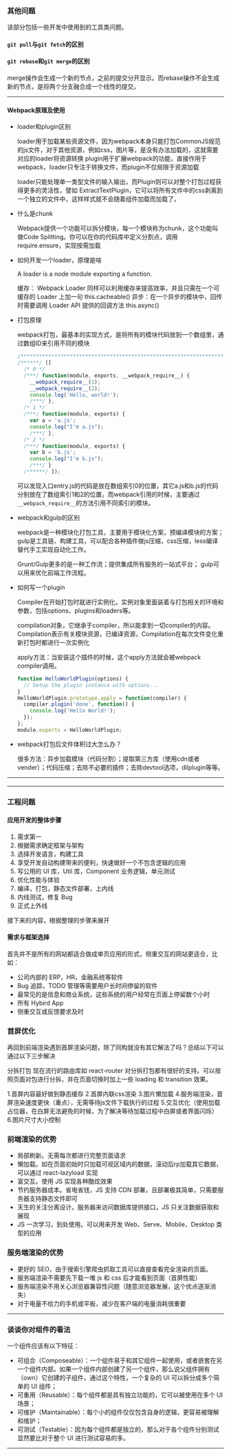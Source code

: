 ### 其他问题

该部分包括一些开发中使用到的工具类问题。

#### `git pull`与`git fetch`的区别



#### `git rebase`和`git merge`的区别

merge操作会生成一个新的节点，之前的提交分开显示。而rebase操作不会生成新的节点，是将两个分支融合成一个线性的提交。

---

#### Webpack原理及使用

* loader和plugin区别

  loader用于加载某些资源文件，因为webpack本身只能打包CommonJS规范的js文件，对于其他资源，例如css，图片等，是没有办法加载的，这就需要对应的loader将资源转换 plugin用于扩展webpack的功能，直接作用于webpack，loader只专注于转换文件，而plugin不仅局限于资源加载

  loader只能处理单一类型文件的输入输出，而Plugin则可以对整个打包过程获得更多的灵活性，譬如 ExtractTextPlugin，它可以将所有文件中的css剥离到一个独立的文件中，这样样式就不会随着组件加载而加载了。

* 什么是chunk

  Webpack提供一个功能可以拆分模块，每一个模块称为chunk，这个功能叫做Code Splitting。你可以在你的代码库中定义分割点，调用require.ensure，实现按需加载 

* 如何开发一个loader，原理是啥

  A loader is a node module exporting a function.

  缓存： Webpack Loader 同样可以利用缓存来提高效率，并且只需在一个可缓存的 Loader 上加一句 this.cacheable() 异步：在一个异步的模块中，回传时需要调用 Loader API 提供的回调方法 this.async()

* 打包原理

  webpack打包，最基本的实现方式，是将所有的模块代码放到一个数组里，通过数组ID来引用不同的模块

  ```javascript
  /************************************************************************/
  /******/ ([
    /* 0 */
    /***/ function(module, exports, __webpack_require__) {
      __webpack_require__(1);
      __webpack_require__(2);
      console.log('Hello, world!');
      /***/ },
    /* 1 */
    /***/ function(module, exports) {
      var a = 'a.js';
      console.log("I'm a.js");
      /***/ },
    /* 2 */
    /***/ function(module, exports) {
      var b = 'b.js';
      console.log("I'm b.js");
      /***/ }
    /******/ ]);
  ```

  可以发现入口entry.js的代码是放在数组索引0的位置，其它a.js和b.js的代码分别放在了数组索引1和2的位置，而webpack引用的时候，主要通过`__webpack_require__`的方法引用不同索引的模块。

* webpack和gulp的区别

  webpack是一种模块化打包工具，主要用于模块化方案，预编译模块的方案；gulp是工具链、构建工具，可以配合各种插件做js压缩，css压缩，less编译 替代手工实现自动化工作。

  Grunt/Gulp更多的是一种工作流；提供集成所有服务的一站式平台； gulp可以用来优化前端工作流程。

* 如何写一个plugin

  Compiler在开始打包时就进行实例化，实例对象里面装着与打包相关的环境和参数，包括options、plugins和loaders等。

  compilation对象，它继承于compiler，所以能拿到一切compiler的内容。Compilation表示有关模块资源，已编译资源，Compilation在每次文件变化重新打包时都进行一次实例化

  apply方法：当安装这个插件的时候，这个apply方法就会被webpack compiler调用。

  ```javascript
  function HelloWorldPlugin(options) {
    // Setup the plugin instance with options...
  }
  HelloWorldPlugin.prototype.apply = function(compiler) {
    compiler.plugin('done', function() {
      console.log('Hello World!');
    });
  };
  module.exports = HelloWorldPlugin;
  ```

* webpack打包后文件体积过大怎么办？

  很多方法：异步加载模块（代码分割）；提取第三方库（使用cdn或者vender）；代码压缩；去除不必要的插件；去除devtool选项，dllplugin等等。

---

#### 



---

### 工程问题

#### 应用开发的整体步骤

1. 需求第一
2. 根据需求确定框架与架构
3. 选择开发语言，构建工具
4. 享受开发自动构建带来的便利，快速做好一个不包含逻辑的应用
5. 写公用的 UI 库，Util 库，Component 业务逻辑，单元测试
6. 优化性能与体验
7. 编译，打包，静态文件部署，上内线
8. 内线测试，修复 Bug
9. 正式上外线

接下来的内容，根据整理的步骤来展开

#### 需求与框架选择

首先并不是所有的网站都适合做成单页应用的形式，侧重交互的网站更适合，比如：

- 公司内部的 ERP，HR，金融系统等软件
- Bug 追踪，TODO 管理等需要用户长时间停留的软件
- 最常见的是信息和商业系统，这些系统的用户经常在页面上停留数个小时
- 所有 Hybird App
- 侧重交互或反馈要求及时

### 首屏优化

再回到前端渲染遇到首屏渲染问题，除了同构就没有其它解法了吗？总结以下可以通过以下三步解决

分拆打包 现在流行的路由库如 react-router 对分拆打包都有很好的支持。可以按照页面对包进行分拆，并在页面切换时加上一些 loading 和 transition 效果。

1.首屏内容最好做到静态缓存 2.首屏内联css渲染 3.图片懒加载 4.服务端渲染，首屏渲染速度更快（重点），无需等待js文件下载执行的过程 5.交互优化（使用加载占位器，在白屏无法避免的时候，为了解决等待加载过程中白屏或者界面闪烁） 6.图片尺寸大小控制

### 前端渲染的优势

- 局部刷新。无需每次都进行完整页面请求
- 懒加载。如在页面初始时只加载可视区域内的数据，滚动后rp加载其它数据，可以通过 react-lazyload 实现
- 富交互。使用 JS 实现各种酷炫效果
- 节约服务器成本。省电省钱，JS 支持 CDN 部署，且部署极其简单，只需要服务器支持静态文件即可
- 天生的关注分离设计。服务器来访问数据库提供接口，JS 只关注数据获取和展现
- JS 一次学习，到处使用。可以用来开发 Web、Serve、Mobile、Desktop 类型的应用

### 服务端渲染的优势

- 更好的 SEO，由于搜索引擎爬虫抓取工具可以直接查看完全渲染的页面。
- 服务端渲染不需要先下载一堆 js 和 css 后才能看到页面（首屏性能）
- 服务端渲染不用关心浏览器兼容性问题（随意浏览器发展，这个优点逐渐消失）
- 对于电量不给力的手机或平板，减少在客户端的电量消耗很重要

---

### 谈谈你对组件的看法

一个组件应该有以下特征：

- 可组合（Composeable）：一个组件易于和其它组件一起使用，或者嵌套在另一个组件内部。如果一个组件内部创建了另一个组件，那么说父组件拥有（own）它创建的子组件，通过这个特性，一个复杂的 UI 可以拆分成多个简单的 UI 组件；
- 可重用（Reusable）：每个组件都是具有独立功能的，它可以被使用在多个 UI 场景；
- 可维护（Maintainable）：每个小的组件仅仅包含自身的逻辑，更容易被理解和维护；
- 可测试（Testable）：因为每个组件都是独立的，那么对于各个组件分别测试显然要比对于整个 UI 进行测试容易的多。

---
